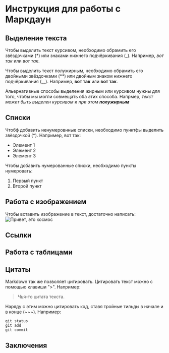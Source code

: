 # Инструкция для работы с Маркдаун

## Выделение текста

Чтобы выделить текст курсивом, необходимо обрамить его звёздочками (*) или знаками нижнего подчёркивания (_). Например, *вот так* или _вот так_.

Чтобы выделить текст полужирным, необходимо обрамить его двойными звёздочками (**) или двойным знаком нижнего подчёркивания (__). Например, **вот так** или __вот так__.

Альернативные способы выделения жирным или курсивом нужны для того, чтобы мы могли совмещать оба этих способа. Напрмер, _текст может быть выделен курсивом и при этом **полужирным**_

## Списки 

Чтобф добавить ненумеровнные списки, необходимо пунктфы выделить звёздочкой (*). Например, вот так:
* Элемент 1
* Элемент 2
* Элемент 3

Чтобы добавить нумерованные списки, необходимо пункты нумеровать:

1. Первый пункт
2. Второй пункт

## Работа с изображением 

Чтобы вставить изображение в текст, достаточно написать:
![Привет, это космос](029eef4da1fcbd9b925991a7c9791580.jpg)

## Ссылки

## Работа с таблицами

## Цитаты

Markdown так же позволяет цитировать.
Цитировать текст можно с помощью клавиши ">". Например:
> Чья-то цитата текста.

Наряду с этим можно цитировать код, ставя тройные тильды в начале и в конце (~~~). Например: 

~~~
git status
git add
git commit
~~~

## Заключения 